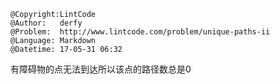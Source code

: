 ```
@Copyright:LintCode
@Author:   derfy
@Problem:  http://www.lintcode.com/problem/unique-paths-ii
@Language: Markdown
@Datetime: 17-05-31 06:32
```

有障碍物的点无法到达所以该点的路径数总是0